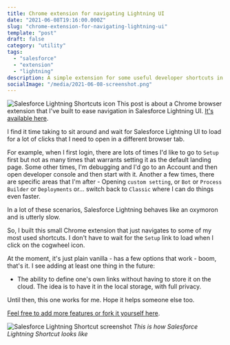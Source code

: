 ```yaml
---
title: Chrome extension for navigating Lightning UI
date: "2021-06-08T19:16:00.000Z"
slug: "chrome-extension-for-navigating-lightning-ui"
template: "post"
draft: false
category: "utility"
tags:
  - "salesforce"
  - "extension"
  - "lightning"
description: A simple extension for some useful developer shortcuts in Lightning
socialImage: "/media/2021-06-08-screenshot.png"
---
```


![Salesforce Lightning Shortcuts icon](/media/2021-06-08-shortcut-icon.png)
This post is about a Chrome browser extension that I've built to ease navigation in Salesforce Lightning UI. [It's available here](https://chrome.google.com/webstore/detail/salesforce-lightning-shor/affbbgonlcjjhjiefcjgkjikmgelmclp).

I find it time taking to sit around and wait for Salesforce Lightning UI to load for a lot of clicks that I need to open in a different browser tab.

For example, when I first login, there are lots of times I'd like to go to `Setup` first but not as many times that warrants setting it as the default landing page. Some other times, I'm debugging and I'd go to an Account and then open developer console and then start with it. Another a few times, there are specific areas that I'm after - Opening `custom setting`, or `Bot` or `Process Builder` or `Deployments` or... switch back to `Classic` where I can do things even faster.

In a lot of these scenarios, Salesforce Lightning behaves like an oxymoron and is utterly slow.

So, I built this small Chrome extension that just navigates to some of my most used shortcuts. I don't have to wait for the `Setup` link to load when I click on the cogwheel icon.

At the moment, it's just plain vanilla - has a few options that work - boom, that's it. I see adding at least one thing in the future:

- The ability to define one's own links without having to store it on the cloud. The idea is to have it in the local storage, with full privacy.

Until then, this one works for me. Hope it helps someone else too.

[Feel free to add more features or fork it yourself here](https://github.com/markgarg/sfdc-lightning-shortcuts-chrome-extn).

![Salesforce Lightning Shortcut screenshot](/media/2021-06-08-screenshot.png)
*This is how Salesforce Lightning Shortcut looks like*